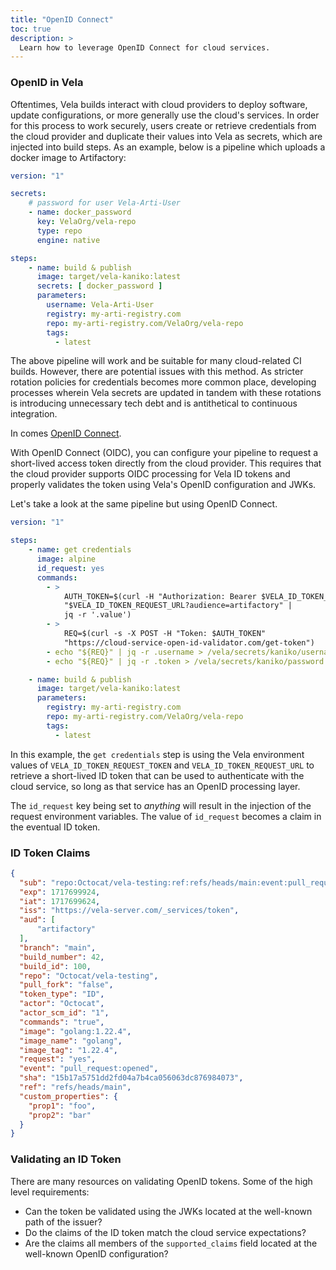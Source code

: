 ```yaml
---
title: "OpenID Connect"
toc: true
description: >
  Learn how to leverage OpenID Connect for cloud services.
---
```


### OpenID in Vela

Oftentimes, Vela builds interact with cloud providers to deploy software, update configurations, or more generally use the cloud's services. In order for this process to work securely, users create or retrieve credentials from the cloud provider and duplicate their values into Vela as secrets, which are injected into build steps. As an example, below is a pipeline which uploads a docker image to Artifactory:

```yaml
version: "1"

secrets:
    # password for user Vela-Arti-User
    - name: docker_password
      key: VelaOrg/vela-repo
      type: repo
      engine: native

steps:
    - name: build & publish
      image: target/vela-kaniko:latest
      secrets: [ docker_password ]
      parameters:
        username: Vela-Arti-User
        registry: my-arti-registry.com
        repo: my-arti-registry.com/VelaOrg/vela-repo
        tags:
          - latest
```

The above pipeline will work and be suitable for many cloud-related CI builds. However, there are potential issues with this method. As stricter rotation policies for credentials becomes more common place, developing processes wherein Vela secrets are updated in tandem with these rotations is introducing unnecessary tech debt and is antithetical to continuous integration.

In comes [OpenID Connect](https://openid.net/developers/how-connect-works/).

With OpenID Connect (OIDC), you can configure your pipeline to request a short-lived access token directly from the cloud provider. This requires that the cloud provider supports OIDC processing for Vela ID tokens and properly validates the token using Vela's OpenID configuration and JWKs.

Let's take a look at the same pipeline but using OpenID Connect.

```yaml
version: "1"

steps:
    - name: get credentials
      image: alpine
      id_request: yes
      commands:
        - >
            AUTH_TOKEN=$(curl -H "Authorization: Bearer $VELA_ID_TOKEN_REQUEST_TOKEN"
            "$VELA_ID_TOKEN_REQUEST_URL?audience=artifactory" |
            jq -r '.value')
        - >
            REQ=$(curl -s -X POST -H "Token: $AUTH_TOKEN"
            "https://cloud-service-open-id-validator.com/get-token")
        - echo "${REQ}" | jq -r .username > /vela/secrets/kaniko/username
        - echo "${REQ}" | jq -r .token > /vela/secrets/kaniko/password

    - name: build & publish
      image: target/vela-kaniko:latest
      parameters:
        registry: my-arti-registry.com
        repo: my-arti-registry.com/VelaOrg/vela-repo
        tags:
          - latest
```

In this example, the `get credentials` step is using the Vela environment values of `VELA_ID_TOKEN_REQUEST_TOKEN` and `VELA_ID_TOKEN_REQUEST_URL` to retrieve a short-lived ID token that can be used to authenticate with the cloud service, so long as that service has an OpenID processing layer.

The `id_request` key being set to _anything_ will result in the injection of the request environment variables. The value of `id_request` becomes a claim in the eventual ID token.

### ID Token Claims

```json
{
  "sub": "repo:Octocat/vela-testing:ref:refs/heads/main:event:pull_request",
  "exp": 1717699924,
  "iat": 1717699624,
  "iss": "https://vela-server.com/_services/token",
  "aud": [
      "artifactory"
  ],
  "branch": "main",
  "build_number": 42,
  "build_id": 100,
  "repo": "Octocat/vela-testing",
  "pull_fork": "false",
  "token_type": "ID",
  "actor": "Octocat",
  "actor_scm_id": "1",
  "commands": "true",
  "image": "golang:1.22.4",
  "image_name": "golang",
  "image_tag": "1.22.4",
  "request": "yes",
  "event": "pull_request:opened",
  "sha": "15b17a5751dd2fd04a7b4ca056063dc876984073",
  "ref": "refs/heads/main",
  "custom_properties": {
    "prop1": "foo",
    "prop2": "bar"
  }
}
```

### Validating an ID Token

There are many resources on validating OpenID tokens. Some of the high level requirements:

- Can the token be validated using the JWKs located at the well-known path of the issuer?
- Do the claims of the ID token match the cloud service expectations?
- Are the claims all members of the `supported_claims` field located at the well-known OpenID configuration?

